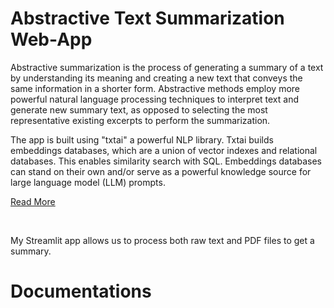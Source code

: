 # Abstractive Text Summarization Web-App

Abstractive summarization is the process of generating a summary of a text by understanding its meaning and creating a new text that conveys the same information in a shorter form. Abstractive methods employ more powerful natural language processing techniques to interpret text and generate new summary text, as opposed to selecting the most representative existing excerpts to perform the summarization.

The app is built using "txtai" a powerful NLP library. Txtai builds embeddings databases, which are a union of vector indexes and relational databases. This enables similarity search with SQL. Embeddings databases can stand on their own and/or serve as a powerful knowledge source for large language model (LLM) prompts. 
<p><a href="#Documentations">Read More</a></p>

<br>

My Streamlit app allows us to process both raw text and PDF files to get a summary.

# Documentations

